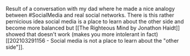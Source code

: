 Result of a conversation with my dad where he made a nice analogy between #SocialMedia and real social networks. There is this rather pernicious idea social media is a place to learn about the other side and become more balanced but [[The Righteous Mind by Jonathon Haidt]] showed that doesn't work (makes you more intolerant in fact) [[202103291156 - Social media is not a place to learn about the "other side"]]. 
